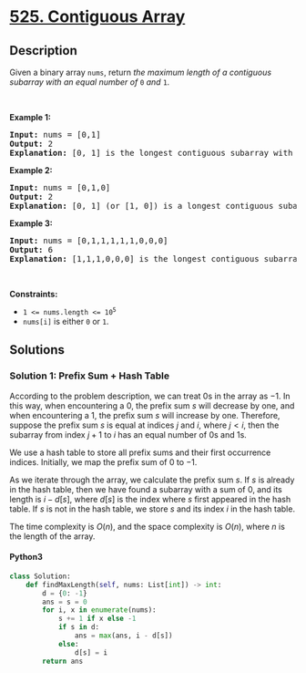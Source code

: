 # [525. Contiguous Array](https://leetcode.com/problems/contiguous-array)

## Description

<!-- description:start -->

<p>Given a binary array <code>nums</code>, return <em>the maximum length of a contiguous subarray with an equal number of </em><code>0</code><em> and </em><code>1</code>.</p>

<p>&nbsp;</p>
<p><strong class="example">Example 1:</strong></p>

<pre>
<strong>Input:</strong> nums = [0,1]
<strong>Output:</strong> 2
<strong>Explanation:</strong> [0, 1] is the longest contiguous subarray with an equal number of 0 and 1.
</pre>

<p><strong class="example">Example 2:</strong></p>

<pre>
<strong>Input:</strong> nums = [0,1,0]
<strong>Output:</strong> 2
<strong>Explanation:</strong> [0, 1] (or [1, 0]) is a longest contiguous subarray with equal number of 0 and 1.
</pre>

<p><strong class="example">Example 3:</strong></p>

<pre>
<strong>Input:</strong> nums = [0,1,1,1,1,1,0,0,0]
<strong>Output:</strong> 6
<strong>Explanation:</strong> [1,1,1,0,0,0] is the longest contiguous subarray with equal number of 0 and 1.
</pre>

<p>&nbsp;</p>
<p><strong>Constraints:</strong></p>

<ul>
	<li><code>1 &lt;= nums.length &lt;= 10<sup>5</sup></code></li>
	<li><code>nums[i]</code> is either <code>0</code> or <code>1</code>.</li>
</ul>

<!-- description:end -->

## Solutions

<!-- solution:start -->

### Solution 1: Prefix Sum + Hash Table

According to the problem description, we can treat $0$s in the array as $-1$. In this way, when encountering a $0$, the prefix sum $s$ will decrease by one, and when encountering a $1$, the prefix sum $s$ will increase by one. Therefore, suppose the prefix sum $s$ is equal at indices $j$ and $i$, where $j < i$, then the subarray from index $j + 1$ to $i$ has an equal number of $0$s and $1$s.

We use a hash table to store all prefix sums and their first occurrence indices. Initially, we map the prefix sum of $0$ to $-1$.

As we iterate through the array, we calculate the prefix sum $s$. If $s$ is already in the hash table, then we have found a subarray with a sum of $0$, and its length is $i - d[s]$, where $d[s]$ is the index where $s$ first appeared in the hash table. If $s$ is not in the hash table, we store $s$ and its index $i$ in the hash table.

The time complexity is $O(n)$, and the space complexity is $O(n)$, where $n$ is the length of the array.

<!-- tabs:start -->

#### Python3

```python
class Solution:
    def findMaxLength(self, nums: List[int]) -> int:
        d = {0: -1}
        ans = s = 0
        for i, x in enumerate(nums):
            s += 1 if x else -1
            if s in d:
                ans = max(ans, i - d[s])
            else:
                d[s] = i
        return ans
```
